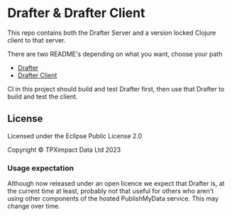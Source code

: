 # Drafter & Drafter Client

This repo contains both the Drafter Server and a version locked
Clojure client to that server.

There are two README's depending on what you want, choose your path

- [Drafter](/drafter/README.md)
- [Drafter Client](/drafter-client/README.md)

CI in this project should build and test Drafter first, then use that
Drafter to build and test the client.

## License

Licensed under the Eclipse Public License 2.0

Copyright © TPXimpact Data Ltd 2023

### Usage expectation

Although now released under an open licence we expect that Drafter is, at the current time at least, probably not that useful for others who aren't using other components of the hosted PublishMyData service. This may change over time.
